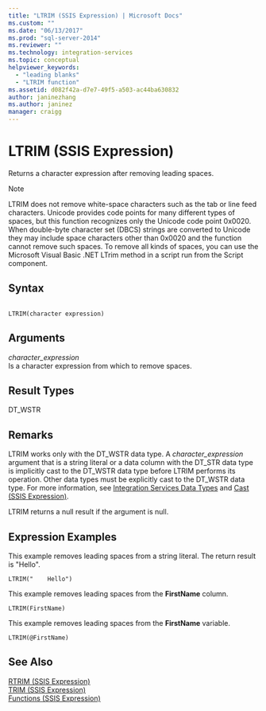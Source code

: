 ```yaml
---
title: "LTRIM (SSIS Expression) | Microsoft Docs"
ms.custom: ""
ms.date: "06/13/2017"
ms.prod: "sql-server-2014"
ms.reviewer: ""
ms.technology: integration-services
ms.topic: conceptual
helpviewer_keywords: 
  - "leading blanks"
  - "LTRIM function"
ms.assetid: d082f42a-d7e7-49f5-a503-ac44ba630832
author: janinezhang
ms.author: janinez
manager: craigg
---
```

# LTRIM (SSIS Expression)
  Returns a character expression after removing leading spaces.  
  
> [!NOTE]  
>  LTRIM does not remove white-space characters such as the tab or line feed characters. Unicode provides code points for many different types of spaces, but this function recognizes only the Unicode code point 0x0020. When double-byte character set (DBCS) strings are converted to Unicode they may include space characters other than 0x0020 and the function cannot remove such spaces. To remove all kinds of spaces, you can use the Microsoft Visual Basic .NET LTrim method in a script run from the Script component.  
  
## Syntax  
  
```  
  
LTRIM(character expression)  
```  
  
## Arguments  
 *character_expression*  
 Is a character expression from which to remove spaces.  
  
## Result Types  
 DT_WSTR  
  
## Remarks  
 LTRIM works only with the DT_WSTR data type. A *character_expression* argument that is a string literal or a data column with the DT_STR data type is implicitly cast to the DT_WSTR data type before LTRIM performs its operation. Other data types must be explicitly cast to the DT_WSTR data type. For more information, see [Integration Services Data Types](../data-flow/integration-services-data-types.md) and [Cast &#40;SSIS Expression&#41;](cast-ssis-expression.md).  
  
 LTRIM returns a null result if the argument is null.  
  
## Expression Examples  
 This example removes leading spaces from a string literal. The return result is "Hello".  
  
```  
LTRIM("    Hello")  
```  
  
 This example removes leading spaces from the **FirstName** column.  
  
```  
LTRIM(FirstName)  
```  
  
 This example removes leading spaces from the **FirstName** variable.  
  
```  
LTRIM(@FirstName)  
```  
  
## See Also  
 [RTRIM &#40;SSIS Expression&#41;](trim-ssis-expression.md)   
 [TRIM &#40;SSIS Expression&#41;](trim-ssis-expression.md)   
 [Functions &#40;SSIS Expression&#41;](functions-ssis-expression.md)  
  
  
